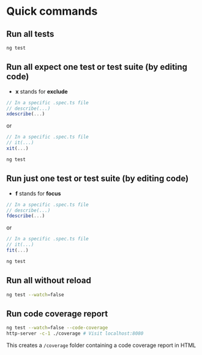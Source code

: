 # Quick commands

## Run all tests

```bash
ng test
```

## Run all expect one test or test suite (by editing code)

- **x** stands for **exclude**

```typescript
// In a specific .spec.ts file
// describe(...)
xdescribe(...)
```

or

```typescript
// In a specific .spec.ts file
// it(...)
xit(...)
```

```bash
ng test
```

## Run just one test or test suite (by editing code)

- **f** stands for **focus**

```typescript
// In a specific .spec.ts file
// describe(...)
fdescribe(...)
```

or

```typescript
// In a specific .spec.ts file
// it(...)
fit(...)
```

```bash
ng test
```

## Run all without reload

```bash
ng test --watch=false
```

## Run code coverage report

```bash
ng test --watch=false --code-coverage
http-server -c-1 ./coverage # Visit localhost:8080
```

This creates a `/coverage` folder containing a code coverage report in HTML
